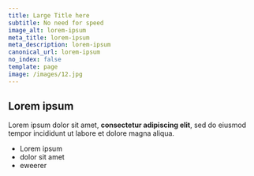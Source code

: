```yaml
---
title: Large Title here
subtitle: No need for speed
image_alt: lorem-ipsum
meta_title: lorem-ipsum
meta_description: lorem-ipsum
canonical_url: lorem-ipsum
no_index: false
template: page
image: /images/12.jpg
---
```

## Lorem ipsum

Lorem ipsum dolor sit amet, **consectetur adipiscing elit**, sed do eiusmod tempor incididunt ut labore et dolore magna aliqua.

*   Lorem ipsum
*   dolor sit amet
*   eweerer
